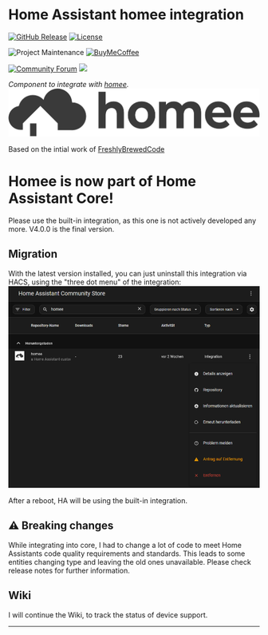 # Home Assistant homee integration

[![GitHub Release][releases-shield]][releases]
[![License][license-shield]](LICENSE)

![Project Maintenance][maintenance-shield]
[![BuyMeCoffee][buymecoffeebadge]][buymecoffee]

[![Community Forum][forum-shield]][forum]
![][usage]

_Component to integrate with [homee][homee]._
![grafik][homee_logo]

Based on the intial work of [FreshlyBrewedCode]

# Homee is now part of Home Assistant Core!

Please use the built-in integration, as this one is not actively developed any more.
V4.0.0 is the final version.

## Migration
With the latest version installed, you can just uninstall this integration via HACS, using the "three dot menu" of the integration:
![HACS Menu](image.png)

After a reboot, HA will be using the built-in integration.

## :warning: Breaking changes

While integrating into core, I had to change a lot of code to meet Home Assistants code quality requirements and standards. This leads to some entities changing type and leaving the old ones unavailable. Please check release notes for further information.

## Wiki

I will continue the Wiki, to track the status of device support.


---

[homee]: https://hom.ee
[buymecoffee]: https://ko-fi.com/taraman
[buymecoffeebadge]: https://img.shields.io/badge/buy%20me%20a%20coffee-donate-yellow.svg?style=for-the-badge
[homee_logo]: https://github.com/home-assistant/brands/blob/master/core_integrations/homee/logo.png
[forum-shield]: https://img.shields.io/badge/community-forum-brightgreen.svg?style=for-the-badge
[forum]: https://community.home-assistant.io/
[license-shield]: https://img.shields.io/github/license/custom-components/blueprint.svg?style=for-the-badge
[maintenance-shield]: https://img.shields.io/badge/maintainer-Taraman17-blue.svg?style=for-the-badge
[releases-shield]: https://img.shields.io/github/release/Taraman17/hass-homee.svg?style=for-the-badge
[releases]: https://github.com/Taraman17/hass-homee/releases
[FreshlyBrewedCode]: https://github.com/FreshlyBrewedCode
[usage]: https://img.shields.io/badge/dynamic/json?color=41BDF5&logo=home-assistant&label=integration%20usage&suffix=%20installs&cacheSeconds=15600&url=https://analytics.home-assistant.io/custom_integrations.json&query=$.homee.total

